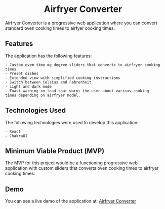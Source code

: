 



<h1 align="center">Airfryer Converter</h1>





Airfryer Converter is a progressive web application where you can convert standard oven cooking times to airfyer cooking times. 



## Features

The application has the following features:
```
- Custom oven time og degree sliders that converts to airfryer cooking times
- Preset dishes
- Extended view with simplified cooking instructions
- Switch between Celsius and Fahrenheit
- Light and dark mode
- Toast-warning on load that warns the user about various cooking times depending on airfryer model. 
 ```
  
 ## Technologies Used

The following technologies were used to develop this application:
```
- React
- ChakraUI
```
## Minimum Viable Product (MVP)

The MVP for this project would be a functioning progressive web application with custom sliders that converts oven cooking times to airfryer cooking times.

    
## Demo

You can see a live demo of the application at: [Airfryer Converter](https://airfryerconverter.netlify.app) 




